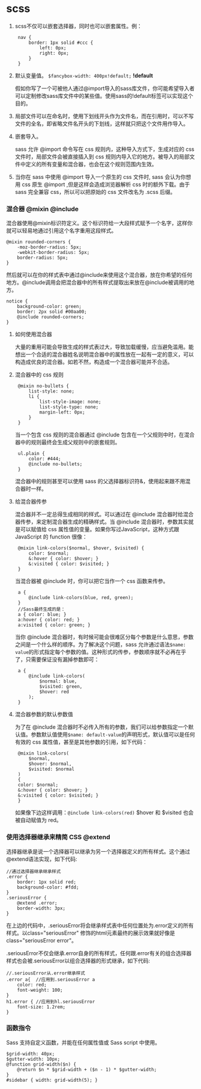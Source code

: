 # scss

1. scss不仅可以嵌套选择器，同时也可以嵌套属性。例：

        nav {
            border: 1px solid #ccc {
                left: 0px;
                right: 0px;
            }
        }

2. 默认变量值。  `$fancybox-width: 400px!default;`    **!default**

    假如你写了一个可被他人通过@import导入的sass库文件，你可能希望导入者可以定制修改sass库文件中的某些值。使用sass的!default标签可以实现这个目的。

3. 局部文件可以在命名时，使用下划线开头作为文件名，而在引用时，可以不写文件的全名，即省略文件名开头的下划线，这样就只把这个文件用作导入。

4. 嵌套导入。

    sass 允许 @import 命令写在 css 规则内，这种导入方式下，生成对应的 css 文件时，局部文件会被直接插入到 css 规则内导入它的地方。被导入的局部文件中定义的所有变量和混合器，也会在这个规则范围内生效。

5.  当你在 sass 中使用 @import 导入一个原生的 css 文件时, sass 会认为你想用 css 原生 @import ,但是这样会造成浏览器解析 css 时的额外下载。由于 sass 完全兼容 css，所以可以把原始的 css 文件改名为 .scss 后缀。



### **混合器**   **@mixin**   **@include**

混合器使用@mixin标识符定义。这个标识符给一大段样式赋予一个名字，这样你就可以轻易地通过引用这个名字重用这段样式。

    @mixin rounded-corners {
        -moz-border-radius: 5px;
        -webkit-border-radius: 5px;
        border-radius: 5px;
    }

然后就可以在你的样式表中通过@include来使用这个混合器，放在你希望的任何地方。@include调用会把混合器中的所有样式提取出来放在@include被调用的地方。

    notice {
        background-color: green;
        border: 2px solid #00aa00;
        @include rounded-corners;
    }


1. 如何使用混合器

    大量的重用可能会导致生成的样式表过大，导致加载缓慢，应当避免滥用。能想出一个合适的混合器姓名说明混合器中的属性放在一起有一定的意义，可以构造成优良的混合器。如若不然，构造成一个混合器可能并不合适。

2. 混合器中的 css 规则

        @mixin no-bullets {
            list-style: none;
            li {
                list-style-image: none;
                list-style-type: none;
                margin-left: 0px;
            }
        }

    当一个包含 css 规则的混合器通过 @include 包含在一个父规则中时，在混合器中的规则最终会生成父规则中的嵌套规则。

        ul.plain {
            color: #444;
            @include no-bullets;
        }

    混合器中的规则甚至可以使用 sass 的父选择器标识符&，使用起来跟不用混合器时一样。

3. 给混合器传参

    混合器并不一定总得生成相同的样式。可以通过在 @include 混合器时给混合器传参，来定制混合器生成的精确样式。当 @include 混合器时，参数其实就是可以赋值给 css 属性值的变量。如果你写过JavaScript，这种方式跟 JavaScript 的 function 很像：

        @mixin link-colors($normal, $hover, $visited) {
            color: $normal;
            &:hover { color: $hover; }
            &:visited { color: $visited; }
        }
    
    当混合器被 @include 时，你可以把它当作一个 css 函数来传参。

        a {
            @include link-colors(blue, red, green);
        }
        //Sass最终生成的是：
        a { color: blue; }
        a:hover { color: red; }
        a:visited { color: green; }

    当你 @include 混合器时，有时候可能会很难区分每个参数是什么意思，参数之间是一个什么样的顺序。为了解决这个问题，sass 允许通过语法`$name: value`的形式指定每个参数的值。这种形式的传参，参数顺序就不必再在乎了，只需要保证没有漏掉参数即可：

        a {
            @include link-colors(
                $normal: blue,
                $visited: green,
                $hover: red
            );
        }

4. 混合器参数的默认参数值

    为了在 @include 混合器时不必传入所有的参数，我们可以给参数指定一个默认值。参数默认值使用`$name: default-value`的声明形式，默认值可以是任何有效的 css 属性值，甚至是其他参数的引用，如下代码：

        @mixin link-colors(
            $normal,
            $hover: $normal,
            $visited: $normal
        )
        {
        color: $normal;
        &:hover { color: $hover; }
        &:visited { color: $visited; }
        }
    
    如果像下边这样调用：`@include link-colors(red)` $hover 和 $visited 也会被自动赋值为 red。

### 使用选择器继承来精简 CSS   **@extend**

选择器继承是说一个选择器可以继承为另一个选择器定义的所有样式。这个通过@extend语法实现，如下代码:

    //通过选择器继承继承样式
    .error {
        border: 1px solid red;
        background-color: #fdd;
    }
    .seriousError {
        @extend .error;
        border-width: 3px;
    }

在上边的代码中，.seriousError将会继承样式表中任何位置处为.error定义的所有样式。以class="seriousError" 修饰的html元素最终的展示效果就好像是class="seriousError error"。

.seriousError不仅会继承.error自身的所有样式，任何跟.error有关的组合选择器样式也会被.seriousError以组合选择器的形式继承，如下代码:

    //.seriousError从.error继承样式
    .error a{  //应用到.seriousError a
        color: red;
        font-weight: 100;
    }
    h1.error { //应用到hl.seriousError
        font-size: 1.2rem;
    }



### 函数指令

Sass 支持自定义函数，并能在任何属性值或 Sass script 中使用。

    $grid-width: 40px;
    $gutter-width: 10px;
    @function grid-width($n) {
        @return $n * $grid-width + ($n - 1) * $gutter-width;
    }
    #sidebar { width: grid-width(5); }